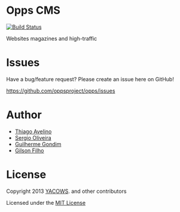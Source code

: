# Opps CMS

[![Build Status](https://travis-ci.org/oppsproject/opps.png)](https://travis-ci.org/oppsproject/opps)

Websites magazines and high-traffic


# Issues

Have a bug/feature request? Please create an issue here on GitHub!

https://github.com/oppsproject/opps/issues


# Author

* [Thiago Avelino](https://github.com/avelino)
* [Sergio Oliveira](https://github.com/seocam)
* [Guilherme Gondim](https://github.com/semente)
* [Gilson Filho](https://github.com/gilsondev)


# License

Copyright 2013 [YACOWS](http://yacows.com.br/). and other contributors

Licensed under the [MIT License](http://github.com/oppsproject/opps/raw/master/LICENSE)
